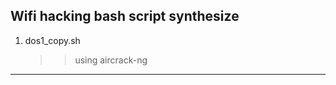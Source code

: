 
Wifi hacking bash script synthesize
--------------------
1. dos1_copy.sh
   >> using aircrack-ng
--------------------
